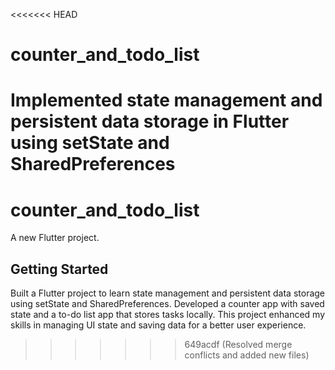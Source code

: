 <<<<<<< HEAD
# counter_and_todo_list
Implemented state management and persistent data storage in Flutter using setState and SharedPreferences
=======
# counter_and_todo_list

A new Flutter project.

## Getting Started
Built a Flutter project to learn state management and persistent data storage using setState and SharedPreferences. Developed a counter app with saved state and a to-do list app that stores tasks locally. This project enhanced my skills in managing UI state and saving data for a better user experience. 

>>>>>>> 649acdf (Resolved merge conflicts and added new files)



